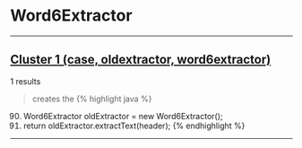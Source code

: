 # Word6Extractor

***

## [Cluster 1 (case, oldextractor, word6extractor)](./1)
1 results
> creates the 
{% highlight java %}
90. Word6Extractor oldExtractor = new Word6Extractor();
91. return oldExtractor.extractText(header);
{% endhighlight %}

***

